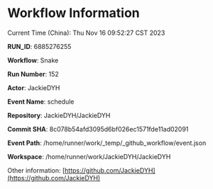 # Workflow Information

Current Time (China): Thu Nov 16 09:52:27 CST 2023  

**RUN_ID**: 6885276255  

**Workflow**: Snake  

**Run Number**: 152  

**Actor**: JackieDYH  

**Event Name**: schedule  

**Repository**: JackieDYH/JackieDYH  

**Commit SHA**: 8c078b54afd3095d6bf026ec1571fde11ad02091  

**Event Path**: /home/runner/work/_temp/_github_workflow/event.json  

**Workspace**: /home/runner/work/JackieDYH/JackieDYH  

Other information: [https://github.com/JackieDYH](https://github.com/JackieDYH)
